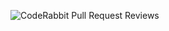 ![CodeRabbit Pull Request Reviews](https://img.shields.io/coderabbit/prs/github/barrymichaeldoyle/barrymichaeldoyle-web?utm_source=oss&utm_medium=github&utm_campaign=barrymichaeldoyle%2Fbarrymichaeldoyle-web&labelColor=171717&color=FF570A&link=https%3A%2F%2Fcoderabbit.ai&label=CodeRabbit+Reviews)
